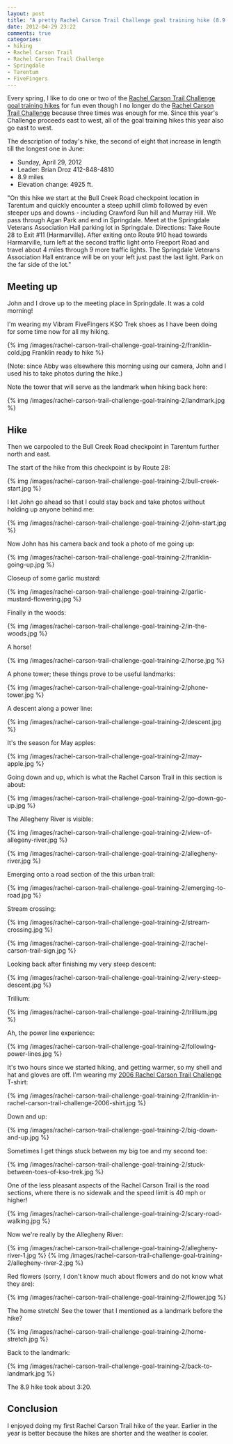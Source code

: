 ```yaml
---
layout: post
title: "A pretty Rachel Carson Trail Challenge goal training hike (8.9 miles)"
date: 2012-04-29 23:22
comments: true
categories:
- hiking
- Rachel Carson Trail
- Rachel Carson Trail Challenge
- Springdale
- Tarentum
- FiveFingers
---
```

Every spring, I like to do one or two of the [Rachel Carson Trail Challenge goal training hikes](http://www.rachelcarsontrails.org/rct/challenge/rctc12/goaltraining) for fun even though I no longer do the [Rachel Carson Trail Challenge](http://www.rachelcarsontrails.org/rct/challenge/) because three times was enough for me. Since this year's Challenge proceeds east to west, all of the goal training hikes this year also go east to west.

The description of today's hike, the second of eight that increase in length till the longest one in June:

- Sunday, April 29, 2012
- Leader: Brian Droz 412-848-4810
- 8.9 miles
- Elevation change: 4925 ft.

"On this hike we start at the Bull Creek Road checkpoint location in Tarentum and quickly encounter a steep uphill climb followed by even steeper ups and downs - including Crawford Run hill and Murray Hill. We pass through Agan Park and end in Springdale. Meet at the Springdale Veterans Association Hall parking lot in Springdale. Directions: Take Route 28 to Exit #11 (Harmarville). After exiting onto Route 910 head towards Harmarville, turn left at the second traffic light onto Freeport Road and travel about 4 miles through 9 more traffic lights. The Springdale Veterans Association Hall entrance will be on your left just past the last light. Park on the far side of the lot."

<!--more-->

## Meeting up

John and I drove up to the meeting place in Springdale. It was a cold morning!

I'm wearing my Vibram FiveFingers KSO Trek shoes as I have been doing for some time now for all my hiking.

{% img /images/rachel-carson-trail-challenge-goal-training-2/franklin-cold.jpg Franklin ready to hike %}

(Note: since Abby was elsewhere this morning using our camera, John and I used his to take photos during the hike.)

Note the tower that will serve as the landmark when hiking back here:

{% img /images/rachel-carson-trail-challenge-goal-training-2/landmark.jpg %}

## Hike

Then we carpooled to the Bull Creek Road checkpoint in Tarentum further north and east.

The start of the hike from this checkpoint is by Route 28:

{% img /images/rachel-carson-trail-challenge-goal-training-2/bull-creek-start.jpg %}

I let John go ahead so that I could stay back and take photos without holding up anyone behind me:

{% img /images/rachel-carson-trail-challenge-goal-training-2/john-start.jpg %}

Now John has his camera back and took a photo of me going up:

{% img /images/rachel-carson-trail-challenge-goal-training-2/franklin-going-up.jpg %}

Closeup of some garlic mustard:

{% img /images/rachel-carson-trail-challenge-goal-training-2/garlic-mustard-flowering.jpg %}

Finally in the woods:

{% img /images/rachel-carson-trail-challenge-goal-training-2/in-the-woods.jpg %}

A horse!

{% img /images/rachel-carson-trail-challenge-goal-training-2/horse.jpg %}

A phone tower; these things prove to be useful landmarks:

{% img /images/rachel-carson-trail-challenge-goal-training-2/phone-tower.jpg %}

A descent along a power line:

{% img /images/rachel-carson-trail-challenge-goal-training-2/descent.jpg %}

It's the season for May apples:

{% img /images/rachel-carson-trail-challenge-goal-training-2/may-apple.jpg %}

Going down and up, which is what the Rachel Carson Trail in this section is about:

{% img /images/rachel-carson-trail-challenge-goal-training-2/go-down-go-up.jpg %}

The Allegheny River is visible:

{% img /images/rachel-carson-trail-challenge-goal-training-2/view-of-allegeny-river.jpg %}

{% img /images/rachel-carson-trail-challenge-goal-training-2/allegheny-river.jpg %}

Emerging onto a road section of the this urban trail:

{% img /images/rachel-carson-trail-challenge-goal-training-2/emerging-to-road.jpg %}

Stream crossing:

{% img /images/rachel-carson-trail-challenge-goal-training-2/stream-crossing.jpg %}

{% img /images/rachel-carson-trail-challenge-goal-training-2/rachel-carson-trail-sign.jpg %}

Looking back after finishing my very steep descent:

{% img /images/rachel-carson-trail-challenge-goal-training-2/very-steep-descent.jpg %}

Trillium:

{% img /images/rachel-carson-trail-challenge-goal-training-2/trillium.jpg %}

Ah, the power line experience:

{% img /images/rachel-carson-trail-challenge-goal-training-2/following-power-lines.jpg %}

It's two hours since we started hiking, and getting warmer, so my shell and hat and gloves are off. I'm wearing my [2006 Rachel Carson Trail Challenge](http://www.rachelcarsontrails.org/rct/challenge/rctc06) T-shirt:

{% img /images/rachel-carson-trail-challenge-goal-training-2/franklin-in-rachel-carson-trail-challenge-2006-shirt.jpg %}

Down and up:

{% img /images/rachel-carson-trail-challenge-goal-training-2/big-down-and-up.jpg %}

Sometimes I get things stuck between my big toe and my second toe:

{% img /images/rachel-carson-trail-challenge-goal-training-2/stuck-between-toes-of-kso-trek.jpg %}

One of the less pleasant aspects of the Rachel Carson Trail is the road sections, where there is no sidewalk and the speed limit is 40 mph or higher!

{% img /images/rachel-carson-trail-challenge-goal-training-2/scary-road-walking.jpg %}

Now we're really by the Allegheny River:

{% img /images/rachel-carson-trail-challenge-goal-training-2/allegheny-river-1.jpg %}
{% img /images/rachel-carson-trail-challenge-goal-training-2/allegheny-river-2.jpg %}

Red flowers (sorry, I don't know much about flowers and do not know what they are):

{% img /images/rachel-carson-trail-challenge-goal-training-2/flower.jpg %}

The home stretch! See the tower that I mentioned as a landmark before the hike?

{% img /images/rachel-carson-trail-challenge-goal-training-2/home-stretch.jpg %}

Back to the landmark:

{% img /images/rachel-carson-trail-challenge-goal-training-2/back-to-landmark.jpg %}

The 8.9 hike took about 3:20.

## Conclusion

I enjoyed doing my first Rachel Carson Trail hike of the year. Earlier in the year is better because the hikes are shorter and the weather is cooler.
